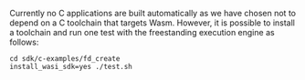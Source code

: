 Currently no C applications are built automatically as we have chosen
not to depend on a C toolchain that targets Wasm. However, it is
possible to install a toolchain and run one test with the freestanding
execution engine as follows:
```
cd sdk/c-examples/fd_create
install_wasi_sdk=yes ./test.sh
```
